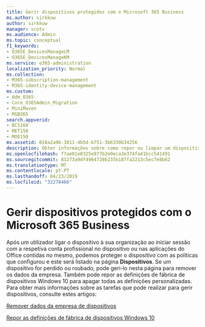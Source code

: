 ```yaml
---
title: Gerir dispositivos protegidos com o Microsoft 365 Business
ms.author: sirkkuw
author: sirkkuw
manager: scotv
ms.audience: Admin
ms.topic: conceptual
f1_keywords:
- O365E_DevicesManageLM
- O365E_DevicesManageKM
ms.service: o365-administration
localization_priority: Normal
ms.collection:
- M365-subscription-management
- M365-identity-device-management
ms.custom:
- Adm_O365
- Core_O365Admin_Migration
- MiniMaven
- MSB365
search.appverid:
- BCS160
- MET150
- MOE150
ms.assetid: 018a2a96-3811-4b5d-b751-3b6330b34256
description: Obter informações sobre como repor ou limpar um dispositivo que é gerido através de políticas de protecção.
ms.openlocfilehash: f7ae01e8325e977b2e9eca3e374fa41bcc541491
ms.sourcegitcommit: 81273a9df49647286235b187fa2213c5ec7e8b62
ms.translationtype: MT
ms.contentlocale: pt-PT
ms.lasthandoff: 04/23/2019
ms.locfileid: "32278466"
---
```

# <a name="manage-protected-devices-with-microsoft-365-business"></a>Gerir dispositivos protegidos com o Microsoft 365 Business

Após um utilizador ligar o dispositivo à sua organização ao iniciar sessão com a respetiva conta profissional no dispositivo ou nas aplicações do Office contidas no mesmo, podemos proteger o dispositivo com as políticas que configurou e este será listado na página **Dispositivos**. Se um dispositivo for perdido ou roubado, pode geri-lo nesta página para remover os dados da empresa. Também pode repor as definições de fábrica de dispositivos Windows 10 para apagar todas as definições personalizadas. Para obter mais informações sobre as tarefas que pode realizar para gerir dispositivos, consulte estes artigos: 
  
[Remover dados da empresa de dispositivos](remove-company-data.md)
  
[Repor as definições de fábrica de dispositivos Windows 10](reset-devices-to-factory-settings.md)
  

